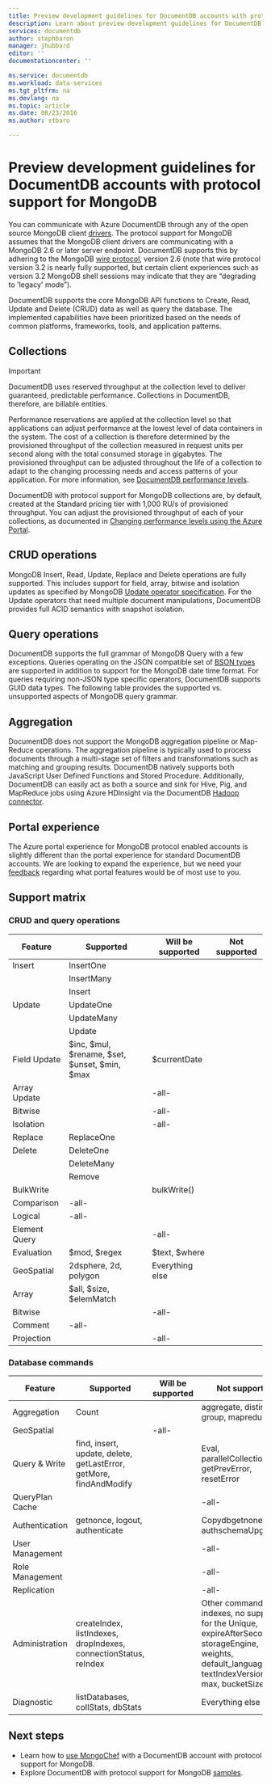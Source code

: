 ```yaml
---
title: Preview development guidelines for DocumentDB accounts with protocol support for MongoDB | Microsoft Azure
description: Learn about preview development guidelines for DocumentDB accounts with protocol support for MongoDB, now available for preview.
services: documentdb
author: stephbaron
manager: jhubbard
editor: ''
documentationcenter: ''

ms.service: documentdb
ms.workload: data-services
ms.tgt_pltfrm: na
ms.devlang: na
ms.topic: article
ms.date: 08/23/2016
ms.author: stbaro

---
```

# Preview development guidelines for DocumentDB accounts with protocol support for MongoDB
You can communicate with Azure DocumentDB through any of the open source MongoDB client [drivers](https://docs.mongodb.org/ecosystem/drivers/). The protocol support for MongoDB assumes that the MongoDB client drivers are communicating with a MongoDB 2.6 or later server endpoint. DocumentDB supports this by adhering to the MongoDB [wire protocol](https://docs.mongodb.org/manual/reference/mongodb-wire-protocol/), version 2.6 (note that wire protocol version 3.2 is nearly fully supported, but certain client experiences such as version 3.2 MongoDB shell sessions may indicate that they are “degrading to 'legacy' mode”).

DocumentDB supports the core MongoDB API functions to Create, Read, Update and Delete (CRUD) data as well as query the database. The implemented capabilities have been prioritized based on the needs of common platforms, frameworks, tools, and application patterns.

## Collections
> [!IMPORTANT]
> DocumentDB uses reserved throughput at the collection level to deliver guaranteed, predictable performance. Collections in DocumentDB, therefore, are billable entities.
> 
> 

Performance reservations are applied at the collection level so that applications can adjust performance at the lowest level of data containers in the system. The cost of a collection is therefore determined by the provisioned throughput of the collection measured in request units per second along with the total consumed storage in gigabytes. The provisioned throughput can be adjusted throughout the life of a collection to adapt to the changing processing needs and access patterns of your application. For more information, see [DocumentDB performance levels](documentdb-performance-levels.md).  

DocumentDB with protocol support for MongoDB collections are, by default, created at the Standard pricing tier with 1,000 RU/s of provisioned throughput.  You can adjust the provisioned throughput of each of your collections, as documented in [Changing performance levels using the Azure Portal](documentdb-performance-levels.md#changing-performance-levels-using-the-azure-portal).  

## CRUD operations
MongoDB Insert, Read, Update, Replace and Delete operations are fully supported. This includes support for field, array, bitwise and isolation updates as specified by MongoDB [Update operator specification](https://docs.mongodb.org/manual/reference/operator/update/). For the Update operators that need multiple document manipulations, DocumentDB provides full ACID semantics with snapshot isolation. 

## Query operations
DocumentDB supports the full grammar of MongoDB Query with a few exceptions. Queries operating on the JSON compatible set of [BSON types](https://docs.mongodb.org/manual/reference/bson-types/) are supported in addition to support for the MongoDB date time  format. For queries requiring non-JSON type specific operators, DocumentDB supports GUID data types. The following table provides the supported vs. unsupported aspects of MongoDB query grammar.

## Aggregation
DocumentDB does not support the MongoDB aggregation pipeline or Map-Reduce operations. The aggregation pipeline is typically used to process documents through a multi-stage set of filters and transformations such as matching and grouping results. DocumentDB natively supports both JavaScript User Defined Functions and Stored Procedure.  Additionally, DocumentDB can easily act as both a source and sink for Hive, Pig, and MapReduce jobs using Azure HDInsight via the DocumentDB [Hadoop connector](documentdb-run-hadoop-with-hdinsight.md).

## Portal experience
The Azure portal experience for MongoDB protocol enabled accounts is slightly different than the portal experience for standard DocumentDB accounts.  We are looking to expand the experience, but we need your [feedback](mailto:askdocdb@microsoft.com?subject=DocumentDB%20Protocol%20Support%20for%20MongoDB%20Preview%20Portal%20Experience) regarding what portal features would be of most use to you.

## Support matrix
### CRUD and query operations
| Feature | Supported | Will be supported | Not supported  |
| --- | --- | --- | --- |
| Insert |InsertOne | | |
|  |InsertMany | | |
|  |Insert | | |
| Update |UpdateOne | | |
|  |UpdateMany | | |
|  |Update | | |
| Field Update |$inc, $mul, $rename, $set, $unset, $min, $max |$currentDate | |
| Array Update | |-all- | |
| Bitwise | |-all- | |
| Isolation | |-all- | |
| Replace |ReplaceOne | | |
| Delete |DeleteOne | | |
|  |DeleteMany | | |
|  |Remove | | |
| BulkWrite | |bulkWrite() | |
| Comparison |-all- | | |
| Logical |-all- | | |
| Element Query | |-all- | |
| Evaluation |$mod, $regex |$text, $where | |
| GeoSpatial |2dsphere, 2d, polygon |Everything else | |
| Array |$all, $size, $elemMatch | | |
| Bitwise | |-all- | |
| Comment |-all- | | |
| Projection | |-all- | |

### Database commands
| Feature | Supported | Will be supported | Not supported  |
| --- | --- | --- | --- |
| Aggregation |Count | |aggregate, distinct, group, mapreduce |
| GeoSpatial | |-all- | |
| Query & Write |find, insert, update, delete, getLastError, getMore, findAndModify | |Eval, parallelCollectionScan, getPrevError, resetError |
| QueryPlan Cache | | |-all- |
| Authentication |getnonce, logout, authenticate | |Copydbgetnone, authschemaUpgrade |
| User Management | | |-all- |
| Role Management | | |-all- |
| Replication | | |-all- |
| Administration |createIndex, listIndexes, dropIndexes, connectionStatus, reIndex | |Other commands.  For indexes, no support for the Unique, expireAfterSeconds, storageEngine, weights, default_language, textIndexVersion, min, max, bucketSize |
| Diagnostic |listDatabases, collStats, dbStats | |Everything else |

## Next steps
* Learn how to [use MongoChef](documentdb-mongodb-mongochef.md) with a DocumentDB account with protocol support for MongoDB.
* Explore DocumentDB with protocol support for MongoDB [samples](documentdb-mongodb-samples.md).


